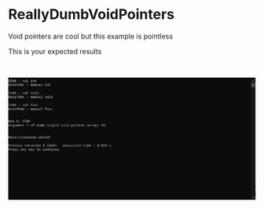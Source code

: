 # ReallyDumbVoidPointers
Void pointers are cool but this example is pointless



This is your expected results

<br/>



![Screen Disaply](voidPointerScreenExample.PNG)
